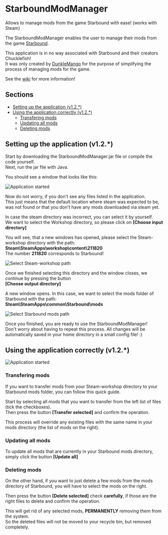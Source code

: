 # StarboundModManager
Allows to manage mods from the game Starbound with ease! (works with Steam)

The StarboundModManager enables the user to manage their mods from the game [Starbound](http://playstarbound.com/).  

This application is in no way associated with Starbound and their creators Chucklefish!  
It was only created by [DunkleMango](https://github.com/DunkleMango) for the purpose of simplifying the process of managing mods for the game.  

See the [wiki](https://github.com/DunkleMango/StarboundModManager/wiki) for more information!

## Sections
+ [Setting up the application (v1.2.*)](#setting-up-the-application-v12)  
+ [Using the application correctly (v1.2.*)](#using-the-application-correctly-v12)  
  + [Transfering mods](#transfering-mods)  
  + [Updating all mods](#updating-all-mods)  
  + [Deleting mods](#deleting-mods)  

## Setting up the application (v1.2.*)
Start by downloading the StarboundModManager.jar file or compile the code yourself.  
Next, run the jar file with Java.  

You should see a window that looks like this:  

![Application started](https://i.imgur.com/Kg3pFur.png)  

Now do not worry, if you don't see any files listed in the application.  
This just means that the default location where steam was expected to be, was not found or that you don't have any mods downloaded via steam yet.  

In case the steam directory was incorrect, you can select it by yourself.  
We want to select the Workshop directory, so please click on **[Choose input directory]**  

You will see, that a new windows has opened, please select the Steam-workshop directory with the path:  
**Steam\SteamApps\workshop\content\211820**  
The number **211820** corresponds to Starbound!  

![Select Steam-workshop path](https://i.imgur.com/dyMsU0I.png)  

Once we finished selecting this directory and the window closes, we continue by pressing the button  
**[Choose output directory]**  

A new window opens. In this case, we want to select the mods folder of Starbound with the path:  
**Steam\SteamApps\common\Starbound\mods**

![Select Starbound mods path](https://i.imgur.com/bE7YoNe.png)  

Once you finished, you are ready to use the StarboundModManager!  
Don't worry about having to repeat this process. All changes will be automatically saved in your home directory in a small config file! :)

## Using the application correctly (v1.2.*)

![Application started](https://i.imgur.com/Kg3pFur.png)  

### Transfering mods
If you want to transfer mods from your Steam-workshop directory to your Starbound mods folder, you can follow this quick guide.  

Start by selecting all mods that you want to transfer from the left list of files (tick the checkboxes).  
Then press the button **[Transfer selected]** and confirm the operation.  

This process will override any existing files with the same name in your mods directory (the list of mods on the right).  

### Updating all mods
To update all mods that are currently in your Starbound mods directory, simply click the button **[Update all]**

### Deleting mods
On the other hand, if you want to just delete a few mods from the mods directory of Starbound, you will have to select the mods on the right.  

Then press the button **[Delete selected]** check **carefully**, if those are the right files to delete and confirm the operation.  

This will get rid of any selected mods, **PERMANENTLY** removing them from the system.  
So the deleted files will not be moved to your recycle bin, but removed completely.  
